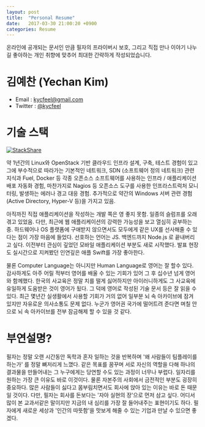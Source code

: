```yaml
---
layout: post
title:  "Personal Resume"
date:   2017-03-30 21:00:20 +0900
categories: Resume
---
```


온라인에 공개되는 문서인 만큼 필자의 프라이버시 보호, 그리고 직접 만나 이야기 나누길 좋아하는 개인 취향에 맞추어 최대한 간략하게 작성되었습니다.

김예찬 (Yechan Kim)
========================

- Email : kycfeel@gmail.com
- Twitter : [@kycfeel](https://twitter.com/kycfeel)

기술 스택
========================

[![StackShare](https://img.shields.io/badge/tech-stack-0690fa.svg?style=flat)](https://stackshare.io/kycfeel/personal)

약 1년간의 Linux와 OpenStack 기반 클라우드 인프라 설계, 구축, 테스트 경험이 있고 그에 부수적으로 따라가는 기본적인 네트워크, SDN (소프트웨어 정의 네트워크) 관련 지식과 Fuel, Docker 등 각종 오픈소스 소프트웨어를 사용하는 인프라 / 애플리케이션 배포 자동화 경험, 마찬가지로 Nagios 등 오픈소스 도구를 사용한 인프라스트럭처 모니터링, 발생하는 에러나 경고 대응 경험. 추가적으로 약간의 Windows 서버 관련 경험 (Active Directory, Hyper-V 등)을 가지고 있음.

아직까진 직접 애플리케이션을 작성하는 개발 쪽은 영 좋지 못함. 일종의 슬럼프를 오래 겪고 있었음. 다만, 최근에 웹 애플리케이션의 강력한 가능성을 보고 열심히 공부하는 중. 하드웨어나 OS 플랫폼에 구애받지 않으면서도 모두에게 같은 UX를 선사해줄 수 있다는 점이 가장 마음에 들었다. 선호하는 언어는 JS. 백엔드까지 Node.js 로 끝내버리고 싶다. 이전부터 관심이 깊었던 모바일 애플리케이션 부분도 새로 시작했다. 발표 현장도 실시간으로 지켜봤던 인연깊은 애플 Swift를 가장 좋아한다.

물론 Computer Language는 아니지만 Human Language로 영어는 잘 할수 있다. 감사하게도 아주 어릴 적부터 영어를 배울 수 있는 기회가 있어 그 후 십수년 넘게 영어와 함께했다. 한국의 사교육은 정말 치를 떨게 싫어하지만 아이러니하게도 그 사교육에 유일하게 도움받은 것이 영어가 됬다. 그 덕에 영어로 작성된 기술 문서 등은 잘 읽을 수 있다. 최근 몇년간 실생활에서 사용할 기회가 거의 없어 일부분 뇌 속 아카이브에 잠겨 있지만 자유로운 의사소통도 문제 없다. 누군가 영어권 국가에 떨어트려 준다면 며칠 안으로 뇌 속 아카이브를 전부 잠금해제 할 수 있을 것 같다.

부연설명?
========================

필자는 정말 오랜 시간동안 독학과 혼자 일하는 것을 반복하며 '왜 사람들이 팀플레이를 하는가' 를 정말 뼈저리게 느꼈다. 같은 목표를 꿈꾸며 서로 자신의 역할을 다해 하나의 결과물을 만들어내는 그 누구에게는 당연할 수도 있는 과정이 너무나 부럽다. 일자리를 원하는 가장 큰 이유도 바로 이것이다. 물론 자본주의 사회에서 금전적인 부분도 굉장히 중요하다. 많은 사람들이 싫다고 몸부림치면서도 회사에 앉아 있는 이유는 바로 돈 때문일 것이다. 다만, 필자는 회사를 돈보다는 '자아 실현의 장'으로 먼저 삼고 싶다. 어디서 많이 본 교과서같은 말이지만 지금의 내 심리를 가장 잘 들어내주는 표현이기도 하다. 필자에게 새로운 세상과 '인간의 따뜻함'을 맛보게 해줄 수 있는 기업과 만날 수 있으면 좋겠다.
